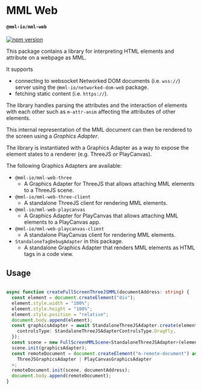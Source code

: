 # MML Web
#### `@mml-io/mml-web`

[![npm version](https://img.shields.io/npm/v/@mml-io/mml-web.svg?style=flat)](https://www.npmjs.com/package/@mml-io/mml-web)

This package contains a library for interpreting HTML elements and attribute on a webpage as MML.

It supports
* connecting to websocket Networked DOM documents (i.e. `wss://`) server using the `@mml-io/networked-dom-web` package.
* fetching static content (i.e. `https://`).

The library handles parsing the attributes and the interaction of elements with each other such as `m-attr-anim` affecting the attributes of other elements.

This internal representation of the MML document can then be rendered to the screen using a *Graphics Adapter*. 

The library is instantiated with a Graphics Adapter as a way to expose the element states to a renderer (e.g. ThreeJS or PlayCanvas).

The following Graphics Adapters are available:
* `@mml-io/mml-web-three`
  * A Graphics Adapter for ThreeJS that allows attaching MML elements to a ThreeJS scene.
* `@mml-io/mml-web-three-client`
  * A standalone ThreeJS client for rendering MML elements.
* `@mml-io/mml-web-playcanvas`
  * A Graphics Adapter for PlayCanvas that allows attaching MML elements to a PlayCanvas app.
* `@mml-io/mml-web-playcanvas-client`
  * A standalone PlayCanvas client for rendering MML elements.
* `StandaloneTagDebugAdapter` in this package.
  * A standalone Graphics Adapter that renders MML elements as HTML tags in a code view.

## Usage

```typescript

async function createFullScreenThreeJSMML(documentAddress: string) {
  const element = document.createElement("div");
  element.style.width = "100%";
  element.style.height = "100%";
  element.style.position = "relative";
  document.body.append(element);
  const graphicsAdapter = await StandaloneThreeJSAdapter.create(element, {
    controlsType: StandaloneThreeJSAdapterControlsType.DragFly,
  });
  const scene = new FullScreenMMLScene<StandaloneThreeJSAdapter>(element);
  scene.init(graphicsAdapter);
  const remoteDocument = document.createElement("m-remote-document") as RemoteDocument<
    ThreeJSGraphicsAdapter | PlayCanvasGraphicsAdapter
  >;
  remoteDocument.init(scene, documentAddress);
  document.body.append(remoteDocument);
}
```
